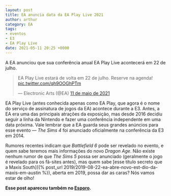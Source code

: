 ```yaml
---
layout: post
title: EA anuncia data da EA Play Live 2021
author: arthur
category: EA
tags:
- eventos
- E3
- EA Play Live
date: 2021-05-11 20:25 +0000
---
```

A EA anunciou que sua conferência anual EA Play Live acontecerá em 22 de julho.

<blockquote class="twitter-tweet" data-lang="pt" data-dnt="true"><p lang="en" dir="ltr">EA Play Live estará de volta em 22 de julho. Reserve na agenda! <a href="https://t.co/qh9OOGhPTm">pic.twitter.com/qh9OOGhPTm</a></p>&mdash; Electronic Arts (@EA) <a href="https://twitter.com/EA/status/1392147491915763719?ref_src=twsrc%5Etfw">11 de maio de 2021</a></blockquote> <script async src="https://platform.twitter.com/widgets.js" charset="utf-8"></script>

EA Play Live (antes conhecida apenas como EA Play, que agora é o nome do serviço de assinatura de jogos da EA) acontece durante a E3. Antes, a EA era uma das principais atrações da exposição, mas desde 2016 decidiu seguir a linha da Nintendo e fazer uma conferência independente em uma data próxima. Vale lembrar que a EA guarda seus grandes anúncios para esse evento — _The Sims 4_ foi anunciado oficialmente na conferência da E3 em 2014.

Rumores recentes indicam que _Battlefield 6_ pode ser revelado no evento, e quem sabe teremos mais informações do novo _Dragon Age_. Não existe nenhum rumor de que _The Sims 5_ possa ser anunciado (geralmente o jogo é revelado para os fã-sites antes), mas quem sabe [esse título secreto que a Maxis South]({% post_url 2019/2019-08-22-ea-abre-novo-est-dio-da-maxis-em-austin %}), aberta em 2019, possa dar as caras? Nós vamos estar de olho!

**Esse post apareceu também no [Esporo](https://esporo.net/2021/05/electronic-arts-anuncia-conferencia-ea-play-live-2021/).**
